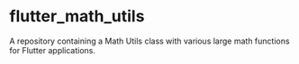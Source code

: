 # flutter_math_utils
A repository containing a Math Utils class with various large math functions for Flutter applications.
